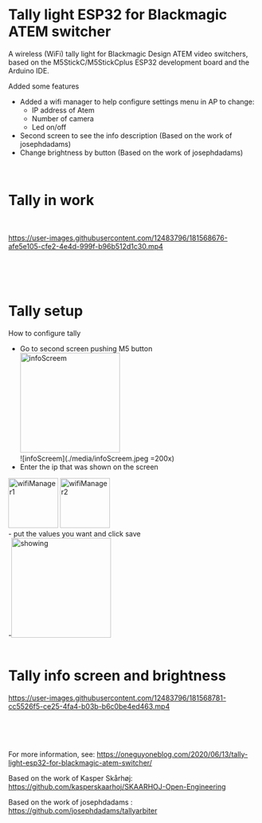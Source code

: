 # Tally light ESP32 for Blackmagic ATEM switcher
A wireless (WiFi) tally light for Blackmagic Design ATEM video switchers, based on the M5StickC/M5StickCplus ESP32 development board and the Arduino IDE.

Added some features
 - Added a wifi manager to help configure settings menu in AP to change: 
	 - IP address of Atem
	 - Number of camera 
	 - Led on/off
 - Second screen to see the info description (Based on the work of josephdadams)
 - Change brightness by button (Based on the work of josephdadams)

<br>

# Tally in work
<br>

https://user-images.githubusercontent.com/12483796/181568676-afe5e105-cfe2-4e4d-999f-b96b512d1c30.mp4

<br><br><br>



# Tally setup
How to configure tally
- Go to second screen pushing M5 button<br>
<img src="./media/infoScreem.jpeg" alt="infoScreem" width="200"/><br>
![infoScreem](./media/infoScreem.jpeg =200x)
- Enter the ip that was shown on the screen <br>
<img src="./media/wifiManager-1.png" alt="wifiManager1" width="100"/>
<img src="./media/wifiManager-2.png" alt="wifiManager2" width="100"/><br>
- put the values ​​you want and click save<br>
-<img src="./media/showing.jpeg" alt="showing" width="200"/><br>
<br>


# Tally info screen and brightness



https://user-images.githubusercontent.com/12483796/181568781-cc5526f5-ce25-4fa4-b03b-b6c0be4ed463.mp4


<br><br><br>



For more information, see:
https://oneguyoneblog.com/2020/06/13/tally-light-esp32-for-blackmagic-atem-switcher/

Based on the work of Kasper Skårhøj:
https://github.com/kasperskaarhoj/SKAARHOJ-Open-Engineering


Based on the work of josephdadams :
https://github.com/josephdadams/tallyarbiter
